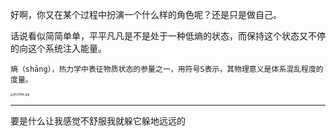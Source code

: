 好啊，你又在某个过程中扮演一个什么样的角色呢？还是只是做自己。  

话说看似简简单单，平平凡凡是不是处于一种低熵的状态，而保持这个状态又不停的向这个系统注入能量。

    熵（shāng），热力学中表征物质状态的参量之一，用符号S表示，其物理意义是体系混乱程度的度量。

<img src="https://cdn.jsdelivr.net/gh/xx025/cloudimg/img/20210127154518.jpeg" alt="Be30Re.jpg" style="zoom:33%;" />

---

要是什么让我感觉不舒服我就躲它躲地远远的
